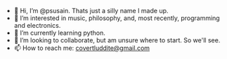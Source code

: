 - 👋 Hi, I’m @psusain. Thats just a silly name I made up.
- 👀 I’m interested in music, philosophy, and, most recently, programming and electronics. 
- 🌱 I’m currently learning python. 
- 💞️ I’m looking to collaborate, but am unsure where to start. So we'll see. 
- 📫 How to reach me: covertluddite@gmail.com

<!---
psusain/psusain is a ✨ special ✨ repository because its `README.md` (this file) appears on your GitHub profile.
You can click the Preview link to take a look at your changes.
--->
